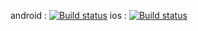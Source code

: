 android : [![Build status](https://build.appcenter.ms/v0.1/apps/c6ba1986-93dc-410b-ae61-a1e5704a258f/branches/dev/badge)](https://appcenter.ms)
ios : [![Build status](https://build.appcenter.ms/v0.1/apps/a457e5a8-eb7b-45bc-b015-c9ba90ddfc00/branches/dev/badge)](https://appcenter.ms)
